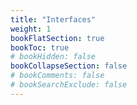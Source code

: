 ```yaml
---
title: "Interfaces"
weight: 1
bookFlatSection: true
bookToc: true
# bookHidden: false
bookCollapseSection: false
# bookComments: false
# bookSearchExclude: false
---
```

